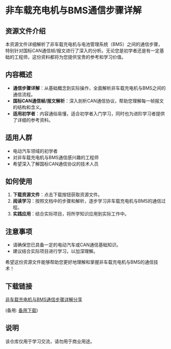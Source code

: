 # 非车载充电机与BMS通信步骤详解

## 资源文件介绍

本资源文件详细解析了非车载充电机与电池管理系统（BMS）之间的通信步骤，特别针对国标CAN通信帧/报文进行了深入的分析。无论您是初学者还是有一定基础的工程师，这份资料都将为您提供宝贵的参考和学习价值。

## 内容概述

- **通信步骤详解**：从基础概念到实际操作，全面解析非车载充电机与BMS之间的通信流程。
- **国标CAN通信帧/报文解析**：深入剖析CAN通信协议，帮助您理解每一帧报文的结构和含义。
- **适用初学者**：内容通俗易懂，适合初学者入门学习，同时也为进阶学习者提供了详细的参考资料。

## 适用人群

- 电动汽车领域的初学者
- 对非车载充电机与BMS通信感兴趣的工程师
- 希望深入了解国标CAN通信协议的技术人员

## 如何使用

1. **下载资源文件**：点击下载按钮获取资源文件。
2. **阅读学习**：按照文档中的步骤和解析，逐步学习非车载充电机与BMS的通信过程。
3. **实践应用**：结合实际项目，将所学知识应用到实际工作中。

## 注意事项

- 请确保您已具备一定的电动汽车或CAN通信基础知识。
- 建议结合实际项目进行学习，以加深理解。

希望这份资源文件能够帮助您更好地理解和掌握非车载充电机与BMS的通信技术！

## 下载链接
[非车载充电机与BMS通信步骤详解分享](https://pan.quark.cn/s/87a1652f740f) 

(备用: [备用下载](https://pan.baidu.com/s/1WYZiSEEaXn8OvcqnC_YLrw?pwd=1234))

## 说明

该仓库仅用于学习交流，请勿用于商业用途。
